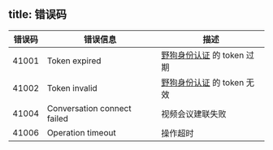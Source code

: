 title: 错误码
---

| 错误码 | 错误信息                       | 描述                                                 |
| ----- | ----------------------------- | --------------------------------------------------- |
| 41001 | Token expired                 | [野狗身份认证](/auth/Android/index.html) 的 token 过期     |
| 41002 | Token invalid                 | [野狗身份认证](/auth/Android/index.html) 的 token 无效     |
| 41004 | Conversation connect failed   | 视频会议建联失败                                       |
| 41006 | Operation timeout             | 操作超时                                             |           


